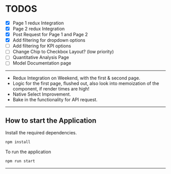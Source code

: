 # TODOS

- [x] Page 1 redux Integration
- [x] Page 2 redux Integration
- [x] Post Request for Page 1 and Page 2
- [x] Add filtering for dropdown options
- [ ] Add filtering for KPI options
- [ ] Change Chip to Checkbox Layout? (low priority)
- [ ] Quantitative Analysis Page
- [ ] Model Documentation page

---

- Redux Integration on Weekend, with the first & second page.
- Logic for the first page, flushed out, also look into memoization of the component, if render times are high!
- Native Select Improvement.
- Bake in the functionality for API request.

---

## How to start the Application

Install the required dependencies.

``` bash
npm install
```

To run the application

``` bash
npm run start
```

---
